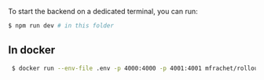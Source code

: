 To start the backend on a dedicated terminal, you can run:

```sh
$ npm run dev # in this folder
```

## In docker

```sh
 $ docker run --env-file .env -p 4000:4000 -p 4001:4001 mfrachet/rollout-be
```
